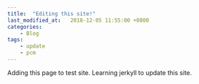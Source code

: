 ```yaml
---
title:  "Editing this site!"
last_modified_at:   2018-12-05 11:55:00 +0800
categories: 
    - Blog
tags: 
    - update
    - pcm
---
```

Adding this page to test site. Learning jerkyll to update this site.
